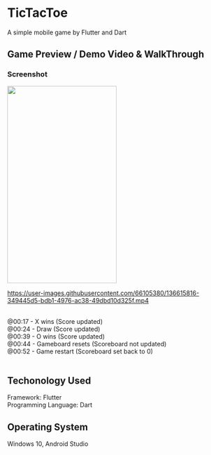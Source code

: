 # TicTacToe

A simple mobile game by Flutter and Dart

## Game Preview / Demo Video & WalkThrough

### Screenshot <br>
<img src= "https://user-images.githubusercontent.com/66105380/136616503-8cfe5753-d6f5-4534-863f-f255888859de.jpeg" width = 250 height = 450 />


https://user-images.githubusercontent.com/66105380/136615816-349445d5-bdb1-4976-ac38-49dbd10d325f.mp4


<br>
@00:17 - X wins (Score updated) <br>
@00:24 - Draw (Score updated)<br>
@00:39 - O wins (Score updated)<br>
@00:44 - Gameboard resets (Scoreboard not updated)<br>
@00:52 - Game restart (Scoreboard set back to 0)<br><br>

## Techonology Used

Framework: Flutter <br>
Programming Language: Dart <br>

## Operating System
Windows 10, Android Studio
